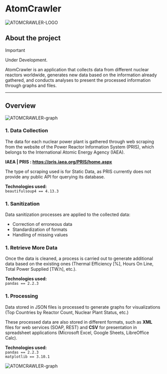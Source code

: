 # AtomCrawler

![ATOMCRAWLER-LOGO](https://github.com/XRayBinary/assets/blob/main/AtomCrawler.png)

## About the project

> [!IMPORTANT]  
> Under Development.

AtomCrawler is an application that collects data from different nuclear reactors worldwide, generates new data based on the information already gathered, and conducts analyses to present the processed information through graphs and files.
	
<hr>

## Overview

![ATOMCRAWLER-graph](https://github.com/XRayBinary/AtomCrawler/blob/main/images/atomcrawler_map.png)


### 1. Data Collection

The data for each nuclear power plant is gathered through web scraping from the website of the Power Reactor Information System (PRIS), which belongs to the International Atomic Energy Agency (IAEA).

**IAEA | PRIS : https://pris.iaea.org/PRIS/home.aspx**


The type of scraping used is for Static Data, as PRIS currently does not provide any public API for querying its database.

**Technologies used:**  
`beautifulsoup4 == 4.13.3`

### 1. Sanitization  
Data sanitization processes are applied to the collected data:  
- Correction of erroneous data  
- Standardization of formats  
- Handling of missing values  

### 1. Retrieve More Data  
Once the data is cleaned, a process is carried out to generate additional data based on the existing ones (Thermal Efficiency [%], Hours On Line, Total Power Supplied [TW.h], etc.).  

**Technologies used:**  
 `pandas == 2.2.3`  

### 1. Processing  
Data stored in JSON files is processed to generate graphs for visualizations (Top Countries by Reactor Count, Nuclear Plant Status, etc.)

These processed data are also stored in different formats, such as **XML** files for web services (SOAP, REST) and **CSV** for presentation in spreadsheet applications (Microsoft Excel, Google Sheets, LibreOffice Calc).  

**Technologies used:**  
 `pandas == 2.2.3`  
 `matplotlib == 3.10.1` 

![ATOMCRAWLER-graph](https://github.com/XRayBinary/AtomCrawler/blob/main/images/data.png)
